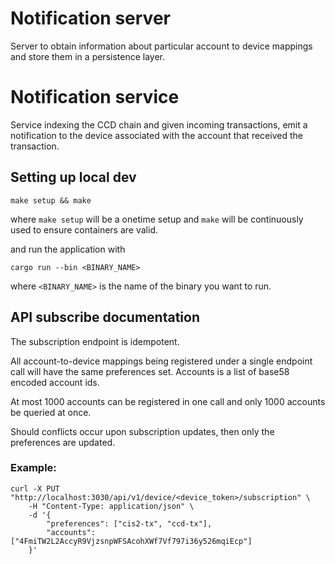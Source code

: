 # Notification server

Server to obtain information about particular account to device mappings and store them in a persistence layer.

# Notification service

Service indexing the CCD chain and given incoming transactions, emit a notification to the device
associated with the account that received the transaction.

## Setting up local dev

```shell
make setup && make
```

where `make setup` will be a onetime setup and `make` will be continuously used to ensure containers are valid.

and run the application with 

```shell
cargo run --bin <BINARY_NAME>
```

where `<BINARY_NAME>` is the name of the binary you want to run.

## API subscribe documentation

The subscription endpoint is idempotent.

All account-to-device mappings being registered under a single endpoint call will have the same preferences set.
Accounts is a list of base58 encoded account ids.

At most 1000 accounts can be registered in one call and only 1000 accounts be queried at once.

Should conflicts occur upon subscription updates, then only the preferences are updated.

### Example:

```shell
curl -X PUT "http://localhost:3030/api/v1/device/<device_token>/subscription" \
    -H "Content-Type: application/json" \
    -d '{
        "preferences": ["cis2-tx", "ccd-tx"],
        "accounts": ["4FmiTW2L2AccyR9VjzsnpWFSAcohXWf7Vf797i36y526mqiEcp"]
    }'
```
